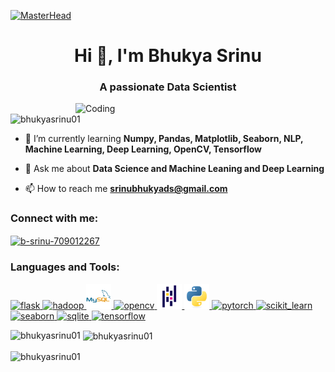 [![MasterHead](C:\Users\Shiva\Downloads\FSDS---srinu\212746035-d5c61762-973c-44c0-aec7-887f3b7690e3.gif)](https://github.com/BhukyaSrinu01)
<h1 align="center">Hi 👋, I'm Bhukya Srinu</h1>
<h3 align="center">A passionate Data Scientist</h3>
<img align='right' alt='Coding' width='400' src='C:\Users\Shiva\Downloads\FSDS---srinu\Github Banner.gif'

<p align="left"> <img src="https://komarev.com/ghpvc/?username=bhukyasrinu01&label=Profile%20views&color=0e75b6&style=flat" alt="bhukyasrinu01" /> </p>

- 🌱 I’m currently learning **Numpy, Pandas, Matplotlib, Seaborn, NLP, Machine Learning, Deep Learning, OpenCV, Tensorflow**

- 💬 Ask me about **Data Science and Machine Leaning and Deep Learning**

- 📫 How to reach me **srinubhukyads@gmail.com**

<h3 align="left">Connect with me:</h3>
<p align="left">
<a href="https://linkedin.com/in/b-srinu-709012267" target="blank"><img align="center" src="https://raw.githubusercontent.com/rahuldkjain/github-profile-readme-generator/master/src/images/icons/Social/linked-in-alt.svg" alt="b-srinu-709012267" height="30" width="40" /></a>
</p>

<h3 align="left">Languages and Tools:</h3>
<p align="left"> <a href="https://flask.palletsprojects.com/" target="_blank" rel="noreferrer"> <img src="https://www.vectorlogo.zone/logos/pocoo_flask/pocoo_flask-icon.svg" alt="flask" width="40" height="40"/> </a> <a href="https://hadoop.apache.org/" target="_blank" rel="noreferrer"> <img src="https://www.vectorlogo.zone/logos/apache_hadoop/apache_hadoop-icon.svg" alt="hadoop" width="40" height="40"/> </a> <a href="https://www.mysql.com/" target="_blank" rel="noreferrer"> <img src="https://raw.githubusercontent.com/devicons/devicon/master/icons/mysql/mysql-original-wordmark.svg" alt="mysql" width="40" height="40"/> </a> <a href="https://opencv.org/" target="_blank" rel="noreferrer"> <img src="https://www.vectorlogo.zone/logos/opencv/opencv-icon.svg" alt="opencv" width="40" height="40"/> </a> <a href="https://pandas.pydata.org/" target="_blank" rel="noreferrer"> <img src="https://raw.githubusercontent.com/devicons/devicon/2ae2a900d2f041da66e950e4d48052658d850630/icons/pandas/pandas-original.svg" alt="pandas" width="40" height="40"/> </a> <a href="https://www.python.org" target="_blank" rel="noreferrer"> <img src="https://raw.githubusercontent.com/devicons/devicon/master/icons/python/python-original.svg" alt="python" width="40" height="40"/> </a> <a href="https://pytorch.org/" target="_blank" rel="noreferrer"> <img src="https://www.vectorlogo.zone/logos/pytorch/pytorch-icon.svg" alt="pytorch" width="40" height="40"/> </a> <a href="https://scikit-learn.org/" target="_blank" rel="noreferrer"> <img src="https://upload.wikimedia.org/wikipedia/commons/0/05/Scikit_learn_logo_small.svg" alt="scikit_learn" width="40" height="40"/> </a> <a href="https://seaborn.pydata.org/" target="_blank" rel="noreferrer"> <img src="https://seaborn.pydata.org/_images/logo-mark-lightbg.svg" alt="seaborn" width="40" height="40"/> </a> <a href="https://www.sqlite.org/" target="_blank" rel="noreferrer"> <img src="https://www.vectorlogo.zone/logos/sqlite/sqlite-icon.svg" alt="sqlite" width="40" height="40"/> </a> <a href="https://www.tensorflow.org" target="_blank" rel="noreferrer"> <img src="https://www.vectorlogo.zone/logos/tensorflow/tensorflow-icon.svg" alt="tensorflow" width="40" height="40"/> </a> </p>

<p><img align="left" src="https://github-readme-stats.vercel.app/api/top-langs?username=bhukyasrinu01&show_icons=true&locale=en&layout=compact" alt="bhukyasrinu01" /></p>

<p>&nbsp;<img align="center" src="https://github-readme-stats.vercel.app/api?username=bhukyasrinu01&show_icons=true&locale=en" alt="bhukyasrinu01" /></p>

<p><img align="center" src="https://github-readme-streak-stats.herokuapp.com/?user=bhukyasrinu01&" alt="bhukyasrinu01" /></p>
